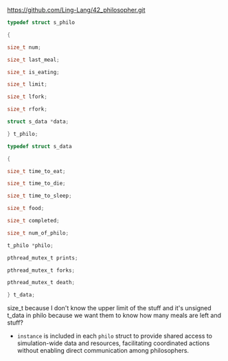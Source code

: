 https://github.com/Ling-Lang/42_philosopher.git

```c
typedef struct s_philo

{

size_t num;

size_t last_meal;

size_t is_eating;

size_t limit;

size_t lfork;

size_t rfork;

struct s_data *data;

} t_philo;

typedef struct s_data

{

size_t time_to_eat;

size_t time_to_die;

size_t time_to_sleep;

size_t food;

size_t completed;

size_t num_of_philo;

t_philo *philo;

pthread_mutex_t prints;

pthread_mutex_t forks;

pthread_mutex_t death;

} t_data;
```

size_t because I don't know the upper limit of the stuff and it's unsigned
t_data in philo because we want them to know how many meals are left and stuff?

- `instance` is included in each `philo` struct  to provide shared access to simulation-wide data and resources, facilitating coordinated actions without enabling direct communication among philosophers.